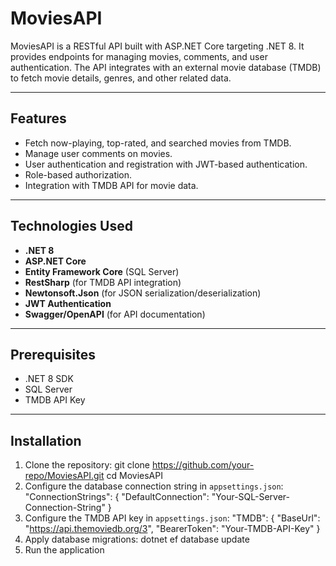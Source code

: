 # MoviesAPI

MoviesAPI is a RESTful API built with ASP.NET Core targeting .NET 8. It provides endpoints for managing movies, comments, and user authentication. The API integrates with an external movie database (TMDB) to fetch movie details, genres, and other related data.

---

## Features
- Fetch now-playing, top-rated, and searched movies from TMDB.
- Manage user comments on movies.
- User authentication and registration with JWT-based authentication.
- Role-based authorization.
- Integration with TMDB API for movie data.

---

## Technologies Used
- **.NET 8**
- **ASP.NET Core**
- **Entity Framework Core** (SQL Server)
- **RestSharp** (for TMDB API integration)
- **Newtonsoft.Json** (for JSON serialization/deserialization)
- **JWT Authentication**
- **Swagger/OpenAPI** (for API documentation)

---

## Prerequisites
- .NET 8 SDK
- SQL Server
- TMDB API Key

---

## Installation

1. Clone the repository: git clone https://github.com/your-repo/MoviesAPI.git cd MoviesAPI
2. Configure the database connection string in `appsettings.json`: "ConnectionStrings": { "DefaultConnection": "Your-SQL-Server-Connection-String" }
3. Configure the TMDB API key in `appsettings.json`: "TMDB": { "BaseUrl": "https://api.themoviedb.org/3", "BearerToken": "Your-TMDB-API-Key" }
4. Apply database migrations: dotnet ef database update
5. Run the application
   